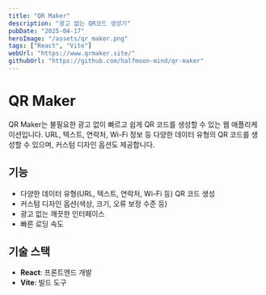 ```yaml
---
title: "QR Maker"
description: "광고 없는 QR코드 생성기"
pubDate: "2025-04-17"
heroImage: "/assets/qr_maker.png"
tags: ["React", "Vite"]
webUrl: "https://www.qrmaker.site/"
githubUrl: "https://github.com/halfmoon-mind/qr-maker"
---
```


# QR Maker

QR Maker는 불필요한 광고 없이 빠르고 쉽게 QR 코드를 생성할 수 있는 웹 애플리케이션입니다.
URL, 텍스트, 연락처, Wi-Fi 정보 등 다양한 데이터 유형의 QR 코드를 생성할 수 있으며, 커스텀 디자인 옵션도 제공합니다.

## 기능

- 다양한 데이터 유형(URL, 텍스트, 연락처, Wi-Fi 등) QR 코드 생성
- 커스텀 디자인 옵션(색상, 크기, 오류 보정 수준 등)
- 광고 없는 깨끗한 인터페이스
- 빠른 로딩 속도

## 기술 스택

- **React**: 프론트엔드 개발
- **Vite**: 빌드 도구
